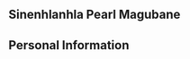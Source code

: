 <section>
  <!--defines theme-->
  <h2>Sinenhlanhla Pearl Magubane</h2>
<!--writes independent content relating to that theme-->
  <article>
    <p1>
    <h2>Personal Information</h2> 
    </p1>
  </article>
</section>